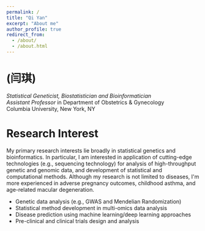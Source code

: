 ```yaml
---
permalink: /
title: "Qi Yan"
excerpt: "About me"
author_profile: true
redirect_from: 
  - /about/
  - /about.html
---
```

(闫琪)
======
*Statistical Geneticist, Biostatistician and Bioinformatician*
<br>*Assistant Professor* in Department of Obstetrics & Gynecology
<br>Columbia University, New York, NY

Research Interest
======
My primary research interests lie broadly in statistical genetics and bioinformatics. In particular, I am interested in application of cutting-edge technologies (e.g., sequencing technology) for analysis of high-throughput genetic and genomic data, and development of statistical and computational methods. Although my research is not limited to diseases, I'm more experienced in adverse pregnancy outcomes, childhood asthma, and age-related macular degeneration.
- Genetic data analysis (e.g., GWAS and Mendelian Randomization)
- Statistical method development in multi-omics data analysis
- Disease prediction using machine learning/deep learning approaches
- Pre-clinical and clinical trials design and analysis
